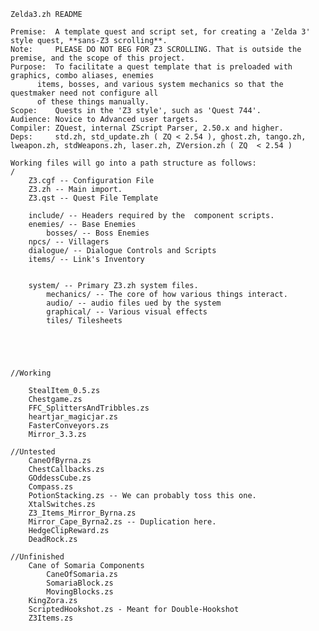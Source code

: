 
	Zelda3.zh README

	Premise:  A template quest and script set, for creating a 'Zelda 3' style quest, **sans-Z3 scrolling**.
	Note:     PLEASE DO NOT BEG FOR Z3 SCROLLING. That is outside the premise, and the scope of this project. 
	Purpose:  To facilitate a quest template that is preloaded with graphics, combo aliases, enemies
		  items, bosses, and various system mechanics so that the questmaker need not configure all
		  of these things manually. 
	Scope:    Quests in the 'Z3 style', such as 'Quest 744'. 
	Audience: Novice to Advanced user targets.
	Compiler: ZQuest, internal ZScript Parser, 2.50.x and higher. 
	Deps:     std.zh, std_update.zh ( ZQ < 2.54 ), ghost.zh, tango.zh, lweapon.zh, stdWeapons.zh, laser.zh, ZVersion.zh ( ZQ  < 2.54 ) 

	Working files will go into a path structure as follows:
	/
		Z3.cgf -- Configuration File
		Z3.zh -- Main import. 
		Z3.qst -- Quest File Template
		
		include/ -- Headers required by the  component scripts. 
		enemies/ -- Base Enemies
			bosses/ -- Boss Enemies
		npcs/ -- Villagers
		dialogue/ -- Dialogue Controls and Scripts
		items/ -- Link's Inventory
		
		
		system/ -- Primary Z3.zh system files. 
			mechanics/ -- The core of how various things interact.
			audio/ -- audio files ued by the system
			graphical/ -- Various visual effects
			tiles/ Tilesheets
		
		

			

	//Working

		StealItem_0.5.zs
		Chestgame.zs
		FFC_SplittersAndTribbles.zs
		heartjar_magicjar.zs
		FasterConveyors.zs
		Mirror_3.3.zs

	//Untested
		CaneOfByrna.zs
		ChestCallbacks.zs
		GOddessCube.zs
		Compass.zs
		PotionStacking.zs -- We can probably toss this one. 
		XtalSwitches.zs
		Z3_Items_Mirror_Byrna.zs
		Mirror_Cape_Byrna2.zs -- Duplication here. 
		HedgeClipReward.zs
		DeadRock.zs

	//Unfinished
		Cane of Somaria Components
			CaneOfSomaria.zs
			SomariaBlock.zs
			MovingBlocks.zs	
		KingZora.zs
		ScriptedHookshot.zs - Meant for Double-Hookshot
		Z3Items.zs
